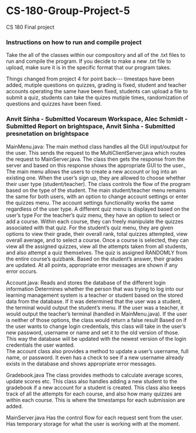 # CS-180-Group-Project-5
CS 180 Final project

### Instructions on how to run and compile project
Take the all of the classes within our compository and all of the .txt files to run and compile the program. If you decide to make a new .txt file to upload, make sure it is in the specific format that our program takes. 

Things changed from project 4 for point back--- timestaps have been added, mutiple questions on quizzes, grading is fixed, student and teacher accounts operating the same have been fixed, students can upload a file to submit a quiz, students can take the quizes mutiple times, randomization of questions and quizzes have been fixed. 

### Anvit Sinha - Submitted Vocareum Workspace, Alec Schmidt - Submitted Report on brightspace, Anvit Sinha - Submitted presnetation on brightspace

MainMenu.java:
The main method class handles all the GUI input/output for the user. This sends the request to the MultiClientServer.java which routes the request to MainServer.java.
The class then gets the response from the server and based on this response shows the appropriate GUI to the user.,
The main menu allows the users to create a new account or log into an existing one. 
When the user’s sign up, they are allowed to choose whether their user type (student/teacher).
The class controls the flow of the program based on the type of the student.
The main student/teacher menu remains the same for both users, with an option to change account settings or enter the quizzes menu. The account settings functionality works the same regardless of the user type.
A different quiz menu is displayed based on the user’s type 
For the teacher’s quiz menu,  they have an option to select or add a course.
Within each course, they can freely manipulate the quizzes associated with that quiz.
For the student’s quiz menu, they are given options to view their grade, their overall rank, total quizzes attempted, view overall average, and to select a course.
Once a course is selected, they can view all the assigned quizzes, view all the attempts taken from all students, and also attempt a quiz themselves.
The quiz is assigned RANDOMLY from the entire course’s quizbank.
Based on the student’s answer, their grades are updated.
At all points, appropriate error messages are shown if any error occurs.


Account.java:
Reads and stores the database of the different login information
Determines whether the person that was trying to log into our learning management system is a teacher or student based on the stored data from the database. 
If it was determined that the user was a student, the terminal would output the student’s menu. If the user was a teacher, it would output the teacher’s terminal (handled in MainMenu.java).
If the user is neither of those options, the class would return a false result
Based on if the user wants to change login credentials, this class will take in the user’s new password, username or name and set it to the old version of those. This way the database will be updated with the newest version of the login credentials the user wanted.  
The account class also provides a method to update a user’s username, full name, or password. It even has a check to see if a new username already exists in the database and shows appropriate error messages.


Gradebook.java
The class provides methods to calculate average scores, update scores etc.
This class also handles adding a new student to the gradebook if a new account for a student is created.
This class also keeps track of all the attempts for each course, and also how many quizzes are within each course.
This is where the timestamps for each submission are added.

MainServer.java
Has the control flow for each request sent from the user.
Has temporary storage for what the user is working with at the moment.


